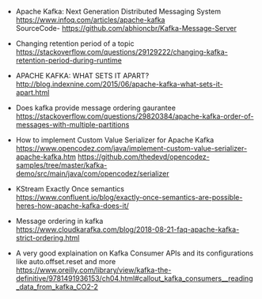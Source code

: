 * Apache Kafka: Next Generation Distributed Messaging System \
https://www.infoq.com/articles/apache-kafka \
SourceCode- https://github.com/abhioncbr/Kafka-Message-Server

* Changing retention period of a topic \
https://stackoverflow.com/questions/29129222/changing-kafka-retention-period-during-runtime

* APACHE KAFKA: WHAT SETS IT APART? \
http://blog.indexnine.com/2015/06/apache-kafka-what-sets-it-apart.html

* Does kafka provide message ordering gaurantee \
https://stackoverflow.com/questions/29820384/apache-kafka-order-of-messages-with-multiple-partitions

* How to implement Custom Value Serializer for Apache Kafka \
https://www.opencodez.com/java/implement-custom-value-serializer-apache-kafka.htm
https://github.com/thedevd/opencodez-samples/tree/master/kafka-demo/src/main/java/com/opencodez/serializer

* KStream Exactly Once semantics \
https://www.confluent.io/blog/exactly-once-semantics-are-possible-heres-how-apache-kafka-does-it/

* Message ordering in kafka \
https://www.cloudkarafka.com/blog/2018-08-21-faq-apache-kafka-strict-ordering.html

* A very good explaination on Kafka Consumer APIs and its configurations like auto.offset.reset and more \
https://www.oreilly.com/library/view/kafka-the-definitive/9781491936153/ch04.html#callout_kafka_consumers__reading_data_from_kafka_CO2-2
